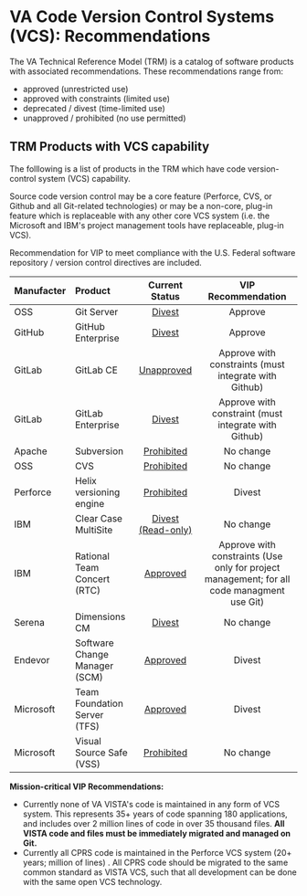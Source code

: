 # VA Code Version Control Systems (VCS):  Recommendations

The VA Technical Reference Model (TRM) is a catalog of software products with associated recommendations.  These recommendations range from: 
* approved (unrestricted use)
* approved with constraints (limited use)
* deprecated / divest (time-limited use) 
* unapproved /  prohibited (no use permitted)

## TRM Products with VCS capability
The folllowing is a list of products in the TRM which have code version-control system  (VCS) capability.

Source code version control may be a core feature (Perforce, CVS, or Github and all Git-related technologies) or may be a non-core, plug-in feature which is replaceable with any other core VCS system (i.e. the Microsoft and IBM's project management tools have replaceable, plug-in VCS).

Recommendation for VIP to meet compliance with the U.S. Federal software repository / version control directives are included.

| Manufacter | Product  | Current Status | VIP Recommendation |
|:------- |:------- |:------:|:-------:|
| OSS | Git Server | [Divest](http://www.va.gov/TRM/ToolPage.asp?tid=6396) | Approve |
| GitHub | GitHub Enterprise | [Divest](http://www.va.gov/TRM/ToolPage.asp?tid=9533#) | Approve |
| GitLab | GitLab CE | [Unapproved](http://www.va.gov/TRM/ToolPage.asp?tid=9580) | Approve with constraints (must integrate with Github) |
| GitLab | GitLab Enterprise | [Divest](http://www.va.gov/TRM/ToolPage.asp?tid=9463#) | Approve with constraint (must integrate with Github) |
| Apache | Subversion | [Prohibited](http://www.va.gov/TRM/ToolPage.asp?tid=6573) | No change |
| OSS | CVS | [Prohibited](http://www.va.gov/TRM/ToolPage.asp?tid=194) | No change |
| Perforce | Helix versioning engine | [Prohibited](http://www.va.gov/TRM/ToolPage.asp?tid=268) | Divest | 
| IBM | Clear Case MultiSite | [Divest (Read-only)](http://www.va.gov/TRM/ToolPage.asp?tid=39#) | No change |
| IBM | Rational Team Concert (RTC) | [Approved](http://www.va.gov/TRM/ToolPage.asp?tid=5085#) | Approve with constraints (Use only for project management; for all code managment use Git) |
| Serena | Dimensions CM | [Divest](http://www.va.gov/TRM/ToolPage.asp?tid=5136#) | No change |
| Endevor | Software Change Manager (SCM) | [Approved](http://www.va.gov/TRM/ToolPage.asp?tid=9481#) | Divest |
| Microsoft | Team Foundation Server (TFS) | [Approved](http://www.va.gov/TRM/ToolPage.asp?tid=5668#) | Divest | 
| Microsoft | Visual Source Safe (VSS) | [Prohibited](http://www.va.gov/TRM/ToolPage.asp?tid=5669) | No change |


__Mission-critical VIP  Recommendations:__
* Currently none of VA VISTA's code is maintained in any form of VCS system. This represents 35+ years of code spanning 180 applications, and includes over 2 million lines of code in over 35 thousand files. __All VISTA code and files must be immediately migrated and managed on Git.__
* Currently all CPRS code is maintained in the Perforce VCS system (20+ years; million of lines) . All CPRS code should be migrated to the same common standard as VISTA VCS, such that all development can be done with the same open VCS technology.






